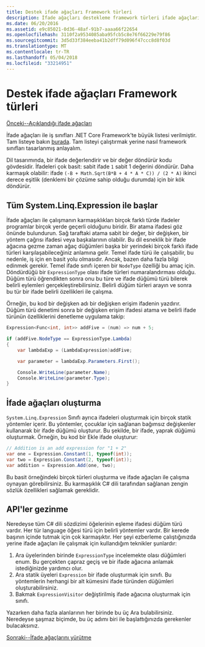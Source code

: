 ```yaml
---
title: Destek ifade ağaçları Framework türleri
description: İfade ağaçları destekleme framework türleri ifade ağaçları ve ifade ağacına API'leri ile çalışmak için teknikleri oluşturma hakkında bilgi edinin.
ms.date: 06/20/2016
ms.assetid: e9c85021-0d36-48af-91b7-aaaa66f22654
ms.openlocfilehash: 3110f2a9534085aba95fcb5c8e76f66229e79f86
ms.sourcegitcommit: 3d5d33f384eeba41b2dff79d096f47ccc8d8f03d
ms.translationtype: MT
ms.contentlocale: tr-TR
ms.lasthandoff: 05/04/2018
ms.locfileid: "33214951"
---
```

# <a name="framework-types-supporting-expression-trees"></a>Destek ifade ağaçları Framework türleri

[Önceki--Açıklandığı ifade ağaçları](expression-trees-explained.md)

İfade ağaçları ile iş sınıfları .NET Core Framework'te büyük listesi verilmiştir.
Tam listeye bakın [burada](/dotnet/core/api/System.Linq.Expressions).
Tam listeyi çalıştırmak yerine nasıl framework sınıfları tasarlanmış anlayalım.

Dil tasarımında, bir ifade değerlendirir ve bir değer döndürür kodu gövdesidir. İfadeleri çok basit: sabit ifade `1` sabit 1 değerini döndürür. Daha karmaşık olabilir: ifade `(-B + Math.Sqrt(B*B + 4 * A * C)) / (2 * A)` ikinci derece eşitlik (denklemi bir çözüme sahip olduğu durumda) için bir kök döndürür.  

## <a name="it-all-starts-with-systemlinqexpression"></a>Tüm System.Linq.Expression ile başlar

İfade ağaçları ile çalışmanın karmaşıklıkları birçok farklı türde ifadeler programlar birçok yerde geçerli olduğunu biridir. Bir atama ifadesi göz önünde bulundurun. Sağ taraftaki atama sabit bir değer, bir değişken, bir yöntem çağrısı ifadesi veya başkalarının olabilir. Bu dil esneklik bir ifade ağacına gezme zaman ağaç düğümleri başka bir yerindeki birçok farklı ifade türleri karşılaşabileceğiniz anlamına gelir. Temel ifade türü ile çalışabilir, bu nedenle, iş için en basit yolu olmasıdır. Ancak, bazen daha fazla bilgi edinmek gerekir.
Temel ifade sınıfı içeren bir `NodeType` özelliği bu amaç için.
Döndürdüğü bir `ExpressionType` olası ifade türleri numaralandırması olduğu.
Düğüm türü öğrendikten sonra onu bu türe ve ifade düğümü türü bilerek belirli eylemleri gerçekleştirebilirsiniz. Belirli düğüm türleri arayın ve sonra bu tür bir ifade belirli özellikleri ile çalışma.

Örneğin, bu kod bir değişken adı bir değişken erişim ifadenin yazdırır. Düğüm türü denetimi sonra bir değişken erişim ifadesi atama ve belirli ifade türünün özelliklerini denetleme uygulama takip:

```csharp
Expression<Func<int, int>> addFive = (num) => num + 5;

if (addFive.NodeType == ExpressionType.Lambda)
{
    var lambdaExp = (LambdaExpression)addFive;

    var parameter = lambdaExp.Parameters.First();

    Console.WriteLine(parameter.Name);
    Console.WriteLine(parameter.Type);
}
```

## <a name="creating-expression-trees"></a>İfade ağaçları oluşturma

`System.Linq.Expression` Sınıfı ayrıca ifadeleri oluşturmak için birçok statik yöntemler içerir. Bu yöntemler, çocuklar için sağlanan bağımsız değişkenler kullanarak bir ifade düğümü oluşturur. Bu şekilde, bir ifade, yaprak düğümü oluşturmak. Örneğin, bu kod bir Ekle ifade oluşturur:

```csharp
// Addition is an add expression for "1 + 2"
var one = Expression.Constant(1, typeof(int));
var two = Expression.Constant(2, typeof(int));
var addition = Expression.Add(one, two);
```

Bu basit örneğindeki birçok türleri oluşturma ve ifade ağaçları ile çalışma oynayan görebilirsiniz. Bu karmaşıklık C# dili tarafından sağlanan zengin sözlük özellikleri sağlamak gereklidir.

## <a name="navigating-the-apis"></a>API'ler gezinme
Neredeyse tüm C# dili sözdizimi öğelerinin eşleme ifadesi düğüm türü vardır. Her tür language öğesi türü için belirli yöntemler vardır. Bir kerede başının içinde tutmak için çok karmaşıktır. Her şeyi ezberleme çalıştığınızda yerine ifade ağaçları ile çalışmak için kullandığım teknikler şunlardır:
1. Ara üyelerinden birinde `ExpressionType` incelemekte olası düğümleri enum. Bu gerçekten çapraz geçiş ve bir ifade ağacına anlamak istediğinizde yardımcı olur.
2. Ara statik üyeleri `Expression` bir ifade oluşturmak için sınıfı. Bu yöntemlerin herhangi bir alt kümesini ifade türünden düğümleri oluşturabilirsiniz.
3. Bakmak `ExpressionVisitor` değiştirilmiş ifade ağacına oluşturmak için sınıfı.

Yazarken daha fazla alanlarının her birinde bu üç Ara bulabilirsiniz. Neredeyse şaşmaz biçimde, bu üç adımı biri ile başlattığınızda gerekenler bulacaksınız.
 
 [Sonraki--İfade ağaçlarını yürütme](expression-trees-execution.md)
 

